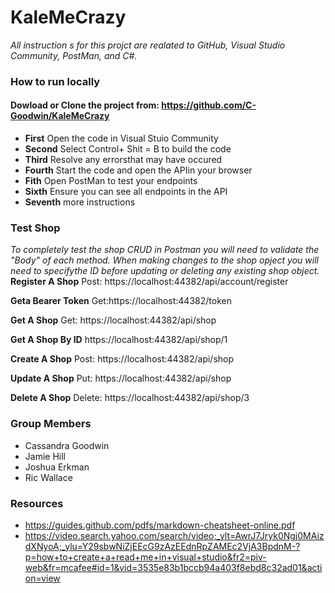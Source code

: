 # KaleMeCrazy

*All instruction s for this projct are realated to GitHub, Visual Studio Community, PostMan, and C#.*
### How to run locally

#### Dowload or Clone  the project from: https://github.com/C-Goodwin/KaleMeCrazy

* **First** Open the code in Visual Stuio Community
* **Second** Select Control+ Shit = B to build the code
* **Third** Resolve any errorsthat may have occured 
* **Fourth** Start the code and open the APIin your browser
* **Fith** Open PostMan to test your endpoints
* **Sixth** Ensure you can see all endpoints in the API
* **Seventh** more instructions


### Test Shop

*To completely test the shop CRUD in Postman you will need to validate the "Body" of each method. When making changes to the shop opject you will need to specifythe ID before updating or deleting any existing shop object.*
**Register A Shop** Post: https://localhost:44382/api/account/register

**Geta Bearer Token** Get:https://localhost:44382/token

**Get A Shop** Get: https://localhost:44382/api/shop

**Get A Shop By ID** https://localhost:44382/api/shop/1

**Create A Shop** Post: https://localhost:44382/api/shop

**Update A Shop** Put: https://localhost:44382/api/shop

**Delete A Shop** Delete: https://localhost:44382/api/shop/3



### Group Members
* Cassandra Goodwin
* Jamie Hill
 * Joshua Erkman
 * Ric Wallace


### Resources
* https://guides.github.com/pdfs/markdown-cheatsheet-online.pdf
* https://video.search.yahoo.com/search/video;_ylt=AwrJ7Jryk0Ngj0MAizdXNyoA;_ylu=Y29sbwNiZjEEcG9zAzEEdnRpZAMEc2VjA3BpdnM-?p=how+to+create+a+read+me+in+visual+studio&fr2=piv-web&fr=mcafee#id=1&vid=3535e83b1bccb94a403f8ebd8c32ad01&action=view
